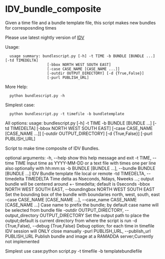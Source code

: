 # IDV_bundle_composite
Given a time file and a bundle template file, this script makes new bundles for corresposnding times

Please use latest nightly version of [IDV](http://www.unidata.ucar.edu/software/idv/nightly/)

Usage:

      usage summary: bundlescript.py [-h] -t TIME -b BUNDLE [BUNDLE ...] [-td TIMEDELTA]
                       [-bbox NORTH WEST SOUTH EAST]
                       [-case CASE_NAME [CASE_NAME ...]]
                       [-outdir OUTPUT_DIRECTORY] [-d {True,False}]
                       [-purl PUBLISH_URL]

More Help: 

      python bundlescript.py -h
      
Simplest case:      

      python bundlescript.py -t timefile -b bundletemplate 
      
      
All options:
usage: bundlescript.py [-h] -t TIME -b BUNDLE [BUNDLE ...] [-td TIMEDELTA]
                       [-bbox NORTH WEST SOUTH EAST]
                       [-case CASE_NAME [CASE_NAME ...]]
                       [-outdir OUTPUT_DIRECTORY] [-d {True,False}]
                       [-purl PUBLISH_URL]

Script to make time composite of IDV Bundles.

optional arguments:
  -h, --help            show this help message and exit
  -t TIME, --time TIME  Input time as YYYY-MM-DD or a text file with times one
                        per line also optionally with hh:mm:ss
  -b BUNDLE [BUNDLE ...], --bundle BUNDLE [BUNDLE ...]
                        IDV Bundle template file local or remote
  -td TIMEDELTA, --timedelta TIMEDELTA
                        Time delta as Nseconds, Ndays, Nweeks ...; output
                        bundle will be centered around +- timedelta; default
                        is 0seconds
  -bbox NORTH WEST SOUTH EAST, --boundingbox NORTH WEST SOUTH EAST
                        Set the bounding box of the bundle with boundaries
                        north, west, south, east
  -case CASE_NAME [CASE_NAME ...], --case_name CASE_NAME [CASE_NAME ...]
                        Case name to prefix the bundle; by default case name
                        will be selected from bundle file
  -outdir OUTPUT_DIRECTORY, --output_directory OUTPUT_DIRECTORY
                        Set the output path to place the output;default is
                        current directory from where the script is run
  -d {True,False}, --debug {True,False}
                        Debug option; for each time in timefile IDV session
                        will ONLY close manually
  -purl PUBLISH_URL, --publish_url PUBLISH_URL
                        Publish bundle and image at a RAMADDA server;Currently
                        not implemented

Simplest use case:python script.py -t timefile -b templatebundlefile
